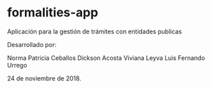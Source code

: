 # formalities-app

Aplicación para la gestión de trámites con entidades publicas


Desarrollado por:


Norma Patricia Ceballos 
Dickson Acosta
Viviana Leyva
Luis Fernando Urrego


24 de noviembre de 2018.
